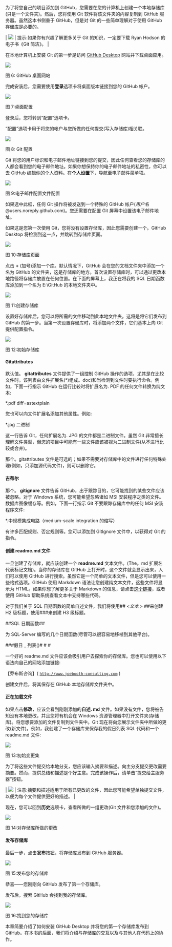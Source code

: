 为了将您自己的项目添加到 GitHub，您需要在您的计算机上创建一个本地存储库(只是一个文件夹)。然后，您将使用 Git 软件将该文件夹的内容复制到 GitHub 服务器。虽然这本书侧重于 GitHub，但是对 Git 的一些简单理解对于使用 GitHub 存储库是必要的。

| ![](img/00007.jpeg) | 提示:如果你有兴趣了解更多关于 Git 的知识，一定要下载 Ryan Hodson 的电子书《Git 简洁》。 |

在本地计算机上安装 Git 的第一步是访问 [GitHub Desktop](https://desktop.github.com/ "蘞뉘뿰ṝĽ纀篓") 网站并下载桌面应用。

![](img/00010.jpeg)

图 6: GitHub 桌面网站

完成安装后，您需要使用**登录**选项卡将桌面版本链接到您的 GitHub 帐户。

![](img/00011.jpeg)

图 7:桌面配置

登录后，您将转到“配置”选项卡。

“配置”选项卡用于将您的帐户与您所做的任何提交(写入存储库)相关联。

![](img/00012.jpeg)

图 8: Git 配置

Git 将您的用户标识和电子邮件地址链接到您的提交，因此任何查看您的存储库的人都会看到您的电子邮件地址。如果你想保持你的电子邮件地址的私密性，你可以去 GitHub 编辑你的个人资料。在**个人设置**下，导航至电子邮件菜单项。

![](img/00013.jpeg)

图 9:电子邮件配置文件配置

如果选中此框，任何 Git 操作将被发送到一个特殊的 GitHub 帐户(*用户名* @users.noreply.github.com)。您还需要在配置 Git 屏幕中设置该电子邮件地址。

如果这是您第一次使用 Git，您将没有设置存储库，因此您需要创建一个。GitHub Desktop 将检测到这一点，并跳转到存储库页面。

![](img/00014.jpeg)

图 10:存储库页面

点击 **+** (加号)添加一个库。默认情况下，GitHub 会在您的文档文件夹中添加一个名为 GitHub 的文件夹，这是存储库的地方。首次设置存储库时，可以通过更改本地路径将存储库放置在任何位置。在下面的屏幕上，我正在将我的 SQL 日期函数库添加到一个名为 E:\GitHub 的本地文件夹中。

![](img/00015.jpeg)

图 11:创建存储库

设置好存储库后，您可以将所需的文件移动到此本地文件夹。这将是将它们发布到 GitHub 的第一步。当第一次设置存储库时，将添加两个文件，它们基本上向 Git 提供配置指令。

![](img/00016.jpeg)

图 12:初始存储库

#### Gitattributes

默认值。 **gitattributes** 文件提供了一组控制 GitHub 操作的选项，尤其是在比较文件时。该列表由文件扩展名(*)组成。doc)和当检测到文件时要执行命令。例如，下面一行指示 GitHub 在运行比较时将扩展名为. PDF 的任何文件转换为纯文本:

*.pdf diff=astextplain

您也可以向文件扩展名添加其他属性。例如:

*.jpg 二进制

这一行告诉 Git，任何扩展名为. JPG 的文件都是二进制文件。虽然 Git 非常擅长理解文件类型，但您的项目中可能有一些文件应该被视为二进制文件(从不进行比较或合并)。

那个。gitattributes 文件是可选的；如果不需要对存储库中的文件进行任何特殊处理(例如，只添加源代码文件)，则可以删除它。

#### 吉蒂尔

那个。 **gitignore** 文件告诉 GitHub，出于跟踪目的，它可能找到的某些文件应该被忽略。对于 Windows 系统，您可能希望忽略诸如 MSI 安装程序之类的文件。数据库图像缓存等。例如，下面一行指示 Git 不要跟踪存储库中的任何 MSI 安装程序文件:

*.中规模集成电路（medium-scale integration 的缩写）

有许多匹配规则、否定规则等。您可以添加到 GitIgnore 文件中，以获得对 Git 的指令。

#### 创建 readme.md 文件

一旦创建了存储库，就应该创建一个 **readme.md** 文本文件。(The。md 扩展名代表标记文档)。当你的存储库在 GitHub 上打开时，这个文件就会显示出来，人们可以使用 GitHub 进行搜索。虽然它是一个简单的文本文件，但是您可以使用一些格式选项。GitHub 使用 Markdown 语法让您创建纯文本文件，这些文件将显示为 HTML。如果你想了解更多关于 Markdown 的信息，请点击[这个链接](http://daringfireball.net/projects/markdown/)，或者使用 GitHub 帮助系统查看文本中支持哪些代码。

对于我们关于 SQL 日期函数的简单自述文件，我们将使用## <*文本* > ##来创建 H2 级标题，使用###来创建 H3 级标题。

##SQL 日期函数##

为 SQL-Server 编写的几个日期函数(尽管可以很容易地移植到其他平台)。

###假日 _ 列表()# # #

一个好的 readme.md 文件应该会吸引用户去探索你的存储库。您也可以使用以下语法向自己的网站添加链接:

【乔布斯咨询】( [`http://www.joebooth-consulting.com`](http://www.joebooth-consulting.com) )

创建文件后，将其保存在 GitHub 本地存储库文件夹中。

#### 正在加载文件

如果点击**修改**，应该会看到刚刚添加的**自述. md** 文件。如果没有文件，您将被告知没有本地更改，并且您将有机会在 Windows 资源管理器中打开文件夹(存储库)。将您想要添加的文件复制到文件夹中。Git 现在将向您展示文件夹中所做的更改(新文件)。例如，我创建了一个存储库来保存我的假日列表 SQL 代码和一个 readme.md 文件:

![](img/00017.jpeg)

图 13:初始变更集

为了将这些文件提交给本地分支，您应该输入摘要和描述。向主分支提交更改需要摘要。然而，提供总结和描述是个好主意。完成该操作后，请单击“提交给主服务器”按钮。

| ![](img/00003.gif) | 注意:摘要和描述适用于所有已更改的文件，因此您可能希望单独提交文件，以便为每个文件提供更好的描述。 |

现在，您可以回到**历史**选项卡，查看所做的一组更改(Git 文件和您添加的文件)。

![](img/00018.jpeg)

图 14:对存储库所做的更改

#### 发布存储库

最后一步，点击**发布**按钮，将存储库发布到 GitHub 服务器。

![](img/00019.jpeg)

图 15:发布您的存储库

恭喜——您刚刚向 GitHub 发布了第一个存储库。

发布后，搜索 GitHub 会找到我的存储库。

![](img/00020.jpeg)

图 16:找到您的存储库

本章简要介绍了如何安装 GitHub Desktop 并将您的第一个存储库发布到 GitHub。在本书的后面，我们将介绍与存储库的交互以及与其他人在代码上的协作。